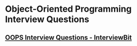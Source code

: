 # Object-Oriented Programming Interview Questions

## [OOPS Interview Questions - InterviewBit](https://www.interviewbit.com/oops-interview-questions/)
